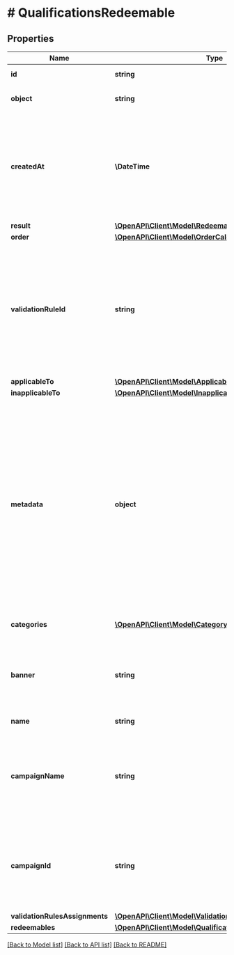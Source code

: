 # # QualificationsRedeemable

## Properties

Name | Type | Description | Notes
------------ | ------------- | ------------- | -------------
**id** | **string** | Id of the redeemable. | [optional]
**object** | **string** | Object type of the redeemable. | [optional]
**createdAt** | **\DateTime** | Timestamp representing the date and time when the object was created. The value is shown in the ISO 8601 format. | [optional]
**result** | [**\OpenAPI\Client\Model\RedeemableResult**](RedeemableResult.md) |  | [optional]
**order** | [**\OpenAPI\Client\Model\OrderCalculated**](OrderCalculated.md) |  | [optional]
**validationRuleId** | **string** | A unique validation rule identifier assigned by the Voucherify API. The validation rule is verified before points are added to the balance. | [optional]
**applicableTo** | [**\OpenAPI\Client\Model\ApplicableToResultList**](ApplicableToResultList.md) |  | [optional]
**inapplicableTo** | [**\OpenAPI\Client\Model\InapplicableToResultList**](InapplicableToResultList.md) |  | [optional]
**metadata** | **object** | The metadata object stores all custom attributes assigned to the product. A set of key/value pairs that you can attach to a product object. It can be useful for storing additional information about the product in a structured format. | [optional]
**categories** | [**\OpenAPI\Client\Model\CategoryWithStackingRulesType[]**](CategoryWithStackingRulesType.md) | List of category information. | [optional]
**banner** | **string** | Name of the earning rule. This is displayed as a header for the earning rule in the Dashboard. | [optional]
**name** | **string** | Name of the redeemable. | [optional]
**campaignName** | **string** | Name of the campaign associated to the redeemable. This field is available only if object is not &#x60;campaign&#x60; | [optional]
**campaignId** | **string** | Id of the campaign associated to the redeemable. This field is available only if object is not &#x60;campaign&#x60; | [optional]
**validationRulesAssignments** | [**\OpenAPI\Client\Model\ValidationRulesAssignmentsList**](ValidationRulesAssignmentsList.md) |  | [optional]
**redeemables** | [**\OpenAPI\Client\Model\QualificationsRedeemableBase[]**](QualificationsRedeemableBase.md) |  | [optional]

[[Back to Model list]](../../README.md#models) [[Back to API list]](../../README.md#endpoints) [[Back to README]](../../README.md)
